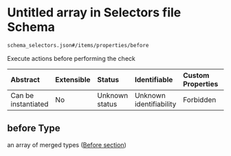 # Untitled array in Selectors file Schema

```txt
schema_selectors.json#/items/properties/before
```

Execute actions before performing the check

| Abstract            | Extensible | Status         | Identifiable            | Custom Properties | Additional Properties | Access Restrictions | Defined In                                                                              |
| :------------------ | :--------- | :------------- | :---------------------- | :---------------- | :-------------------- | :------------------ | :-------------------------------------------------------------------------------------- |
| Can be instantiated | No         | Unknown status | Unknown identifiability | Forbidden         | Allowed               | none                | [schema\_selectors.json\*](../lib/schemas/schema_selectors.json "open original schema") |

## before Type

an array of merged types ([Before section](schema_selectors-selector-test-object-properties-before-before-section.md))
